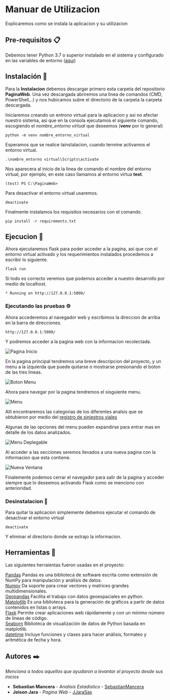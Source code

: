 # Manuar de Utilizacion

Explicaremos como se instala la aplicacion y su utilizacion


## Pre-requisitos 📋

Debemos tener Python 3.7 o superior instalado en el sistema y configurado en las variables de entorno ([aqui](https://tutorial.djangogirls.org/es/python_installation/))

## Instalación 🔧

Para la **Instalacion** debemos descargar primero esta carpeta del repositorio **PaginaWeb**. Una vez descargada abriremos una linea de comandos (CMD, PowerShell,..) y nos hubicamos subre el directorio de la carpeta la carpeta descargada.

Iniciaremos creando un entrono virtual para la aplicacion y asi no afectar nuestro sistema, asi que en la consola ejecutamos el siguiente comando, escogiendo el _nombre_entorno virtual_ que deseemos (**venv** por lo general)

```
python -m venv nombre_entorno_virtual
```

Esperamos que se realice lainstalacion, cuando termine activamos el entorno virtual.

```
.\nombre_entorno virtual\Scripts\activate
```

Nos aparecera al inicio de la linea de comando el nombre del entorno virtual, por ejemplo, en este caso llamamos al entorno virtua **test**.

```
(test) PS C:\PaginaWeb> 
```

Para desactivar el entorno virtual usaremos.

```
deactivate
```

Finalmente instalamos los requisitos necesarios con el comando.

```
pip install -r requirements.txt
```

## Ejecucion 🚀

Ahora ejecutaremos flask para poder acceder a la pagina, asi que con el entorno virtual activado y los requerimientos instalados procedemos a escribir lo siguiente.

```
flask run 
```

Si todo es correcto veremos que podemos acceder a nuestro desarrollo por medio de localhost.

```
* Running on http://127.0.0.1:5000/
```

### Ejecutando las pruebas ⚙️

Ahora accederemos al navegador web y escribimos la direccion de arriba en la barra de direcciones.

```
http://127.0.0.1:5000/
```

Y podremos acceder a la pagina web con la informacion recolectada.

![Pagina Inicio](https://github.com/SebastianMancera/AnalisisEstadisticoVial/blob/pagina_web/PaginaWeb/imagenesmanual/principal.PNG?raw=true)

En la pagina principal tendremos una breve descripcion del proyecto, y un menu a la izquierda que puede quitarse o mostrarse presionando el boton de las tres lineas.

![Boton Menu](https://github.com/SebastianMancera/AnalisisEstadisticoVial/blob/pagina_web/PaginaWeb/imagenesmanual/ocultarmenu.PNG?raw=true)

Ahora para navegar por la pagina tendremos el sisguiente menu.

![Menu](https://github.com/SebastianMancera/AnalisisEstadisticoVial/blob/pagina_web/PaginaWeb/imagenesmanual/menu.PNG?raw=true)

Alli encontraremos las categorias de los diferentes analsis que se obtubieron por medio del [registro de siniestros viales](https://github.com/SebastianMancera/AnalisisEstadisticoVial/blob/pagina_web/Data/2015_2019_siniestralidad_vial.xlsx)

Algunas de las opciones del menu pueden expandirse para entrar mas en detalle de los datos analizados.

![Menu Deplegable](https://github.com/SebastianMancera/AnalisisEstadisticoVial/blob/pagina_web/PaginaWeb/imagenesmanual/menuexpandido.PNG?raw=true)

Al acceder a las secciones seremos llevados a una nueva pagina con la informacion que esta contiene.

![Nueva Ventana](https://github.com/SebastianMancera/AnalisisEstadisticoVial/blob/pagina_web/PaginaWeb/imagenesmanual/nuevaseccion.PNG?raw=true)

Finalemente podemos cerrar el navegador para salir de la pagina y acceder siempre que lo deseemos activando Flask como se menciono con anterioridad.

### Desinstalacion 🔩

Para quitar la aplicacion simplemente debemos ejecutar el comando de desactivar el entorno virtual

```
deactivate
```

Y eliminar el directorio donde se extrajo la informacion.


## Herramientas 📌

Las siguientes herraientas fueron usadas en el proyecto:


[Pandas](https://pandas.pydata.org/) Pandas es una biblioteca de software escrita como extensión de NumPy para manipulación y análisis de datos.  
[Numpy](https://numpy.org/) Da soporte para crear vectores y matrices grandes multidimensionales.  
[Geopandas](https://geopandas.org/) Facilita el trabajo con datos geoespaciales en python.  
[Matplotlib](https://matplotlib.org/stable/index.html) Es una biblioteca para la generación de gráficos a partir de datos contenidos en listas o arrays.  
[Flask](https://flask.palletsprojects.com/en/1.1.x/) Permite crear aplicaciones web rápidamente y con un mínimo número de líneas de código.  
[Seaborn](https://seaborn.pydata.org/) Biblioteca de visualización de datos de Python basada en matplotlib.  
[datetime](https://docs.python.org/es/3/library/datetime.html) Incluye funciones y clases para hacer análisis, formateo y aritmética de fecha y hora.  

## Autores ✒️

_Menciona a todos aquellos que ayudaron a levantar el proyecto desde sus inicios_

* **Sebastian Mancera** - *Analisis Estadistico* - [SebastianMancera](https://github.com/SebastianMancera)
* **Jeison Jara** - *Pagina Web* - [JJaraSas](https://github.com/JJaraSas)


